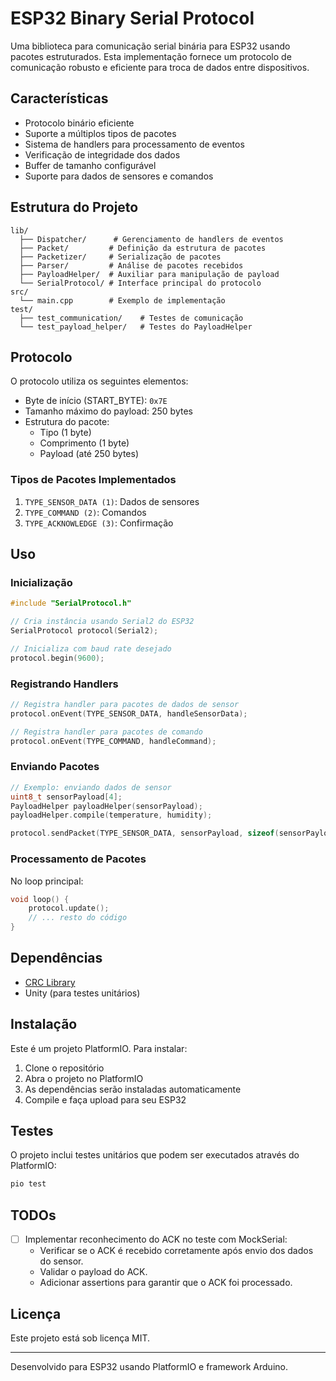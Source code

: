 # ESP32 Binary Serial Protocol

Uma biblioteca para comunicação serial binária para ESP32 usando pacotes estruturados. Esta implementação fornece um protocolo de comunicação robusto e eficiente para troca de dados entre dispositivos.

## Características

- Protocolo binário eficiente
- Suporte a múltiplos tipos de pacotes
- Sistema de handlers para processamento de eventos
- Verificação de integridade dos dados
- Buffer de tamanho configurável
- Suporte para dados de sensores e comandos

## Estrutura do Projeto

```plaintext
lib/
  ├── Dispatcher/      # Gerenciamento de handlers de eventos
  ├── Packet/         # Definição da estrutura de pacotes
  ├── Packetizer/     # Serialização de pacotes
  ├── Parser/         # Análise de pacotes recebidos
  ├── PayloadHelper/  # Auxiliar para manipulação de payload
  └── SerialProtocol/ # Interface principal do protocolo
src/
  └── main.cpp        # Exemplo de implementação
test/
  ├── test_communication/    # Testes de comunicação
  └── test_payload_helper/   # Testes do PayloadHelper
```

## Protocolo

O protocolo utiliza os seguintes elementos:

- Byte de início (START_BYTE): `0x7E`
- Tamanho máximo do payload: 250 bytes
- Estrutura do pacote:
  - Tipo (1 byte)
  - Comprimento (1 byte)
  - Payload (até 250 bytes)

### Tipos de Pacotes Implementados

1. `TYPE_SENSOR_DATA (1)`: Dados de sensores
2. `TYPE_COMMAND (2)`: Comandos
3. `TYPE_ACKNOWLEDGE (3)`: Confirmação

## Uso

### Inicialização

```cpp
#include "SerialProtocol.h"

// Cria instância usando Serial2 do ESP32
SerialProtocol protocol(Serial2);

// Inicializa com baud rate desejado
protocol.begin(9600);
```

### Registrando Handlers

```cpp
// Registra handler para pacotes de dados de sensor
protocol.onEvent(TYPE_SENSOR_DATA, handleSensorData);

// Registra handler para pacotes de comando
protocol.onEvent(TYPE_COMMAND, handleCommand);
```

### Enviando Pacotes

```cpp
// Exemplo: enviando dados de sensor
uint8_t sensorPayload[4];
PayloadHelper payloadHelper(sensorPayload);
payloadHelper.compile(temperature, humidity);

protocol.sendPacket(TYPE_SENSOR_DATA, sensorPayload, sizeof(sensorPayload));
```

### Processamento de Pacotes

No loop principal:

```cpp
void loop() {
    protocol.update();
    // ... resto do código
}
```

## Dependências

- [CRC Library](https://github.com/RobTillaart/CRC.git)
- Unity (para testes unitários)

## Instalação

Este é um projeto PlatformIO. Para instalar:

1. Clone o repositório
2. Abra o projeto no PlatformIO
3. As dependências serão instaladas automaticamente
4. Compile e faça upload para seu ESP32

## Testes

O projeto inclui testes unitários que podem ser executados através do PlatformIO:

```bash
pio test
```

## TODOs

- [ ] Implementar reconhecimento do ACK no teste com MockSerial:
  - Verificar se o ACK é recebido corretamente após envio dos dados do sensor.
  - Validar o payload do ACK.
  - Adicionar assertions para garantir que o ACK foi processado.

## Licença

Este projeto está sob licença MIT.

---

Desenvolvido para ESP32 usando PlatformIO e framework Arduino.
